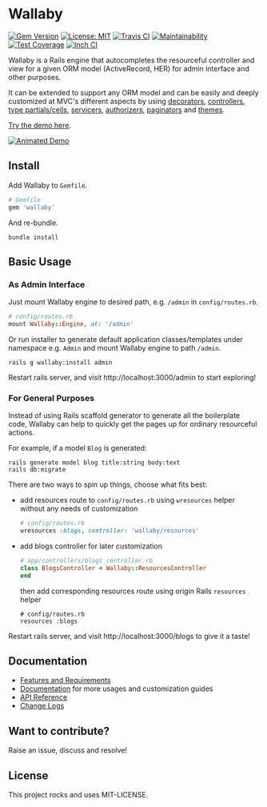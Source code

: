 # Wallaby

[![Gem Version](https://badge.fury.io/rb/wallaby.svg)](https://badge.fury.io/rb/wallaby)
[![License: MIT](https://img.shields.io/badge/License-MIT-yellow.svg)](https://opensource.org/licenses/MIT)
[![Travis CI](https://travis-ci.org/reinteractive/wallaby.svg?branch=master)](https://travis-ci.org/reinteractive/wallaby)
[![Maintainability](https://api.codeclimate.com/v1/badges/2abd1165bdae523dd2e1/maintainability)](https://codeclimate.com/github/reinteractive/wallaby/maintainability)
[![Test Coverage](https://api.codeclimate.com/v1/badges/2abd1165bdae523dd2e1/test_coverage)](https://codeclimate.com/github/reinteractive/wallaby/test_coverage)
[![Inch CI](https://inch-ci.org/github/reinteractive/wallaby.svg?branch=master)](https://inch-ci.org/github/reinteractive/wallaby)

Wallaby is a Rails engine that autocompletes the resourceful controller and view for a given ORM model (ActiveRecord, HER) for admin interface and other purposes.

It can be extended to support any ORM model and can be easily and deeply customized at MVC's different aspects by using [decorators](docs/decorator.md), [controllers](docs/controllers.md), [type partials/cells](docs/view.md), [servicers](docs/servicer.md), [authorizers](docs/authorizer.md), [paginators](docs/paginator.md) and [themes](docs/theme.md).

[Try the demo here](https://wallaby-demo.herokuapp.com/admin/).

[![Animated Demo](https://raw.githubusercontent.com/reinteractive/wallaby/master/docs/demo-animated.gif)](https://raw.githubusercontent.com/reinteractive/wallaby/master/docs/demo-animated.gif)

## Install

Add Wallaby to `Gemfile`.

```ruby
# Gemfile
gem 'wallaby'
```

And re-bundle.

```shell
bundle install
```

## Basic Usage

### As Admin Interface

Just mount Wallaby engine to desired path, e.g. `/admin` in `config/routes.rb`.

```ruby
# config/routes.rb
mount Wallaby::Engine, at: '/admin'
```

Or run installer to generate default application classes/templates under namespace e.g. `Admin` and mount Wallaby engine to path `/admin`.

```shell
rails g wallaby:install admin
```

Restart rails server, and visit http://localhost:3000/admin to start exploring!

### For General Purposes

Instead of using Rails scaffold generator to generate all the boilerplate code, Wallaby can help to quickly get the pages up for ordinary resourceful actions.

For example, if a model `Blog` is generated:

```shell
rails generate model blog title:string body:text
rails db:migrate
```

There are two ways to spin up things, choose what fits best:

- add resources route to `config/routes.rb` using `wresources` helper without any needs of customization

  ```ruby
  # config/routes.rb
  wresources :blogs, controller: 'wallaby/resources'
  ```

- add blogs controller for later customization

  ```ruby
  # app/controllers/blogs_controller.rb
  class BlogsController < Wallaby::ResourcesController
  end
  ```

  then add corresponding resources route using origin Rails `resources` helper

  ```
  # config/routes.rb
  resources :blogs
  ```

Restart rails server, and visit http://localhost:3000/blogs to give it a taste!

## Documentation

- [Features and Requirements](docs/features.md)
- [Documentation](docs/README.md) for more usages and customization guides
- [API Reference](https://www.rubydoc.info/gems/wallaby)
- [Change Logs](CHANGELOG.md)

## Want to contribute?

Raise an issue, discuss and resolve!

## License

This project rocks and uses MIT-LICENSE.
